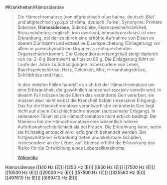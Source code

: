 #Krankheiten/Hämosiderose
> Die Hämochromatose (von altgriechisch αἷμα haīma, deutsch ‚Blut‘ und altgriechisch χρῶμα chrōma, deutsch ‚Farbe‘; Synonyme: Primäre Siderose, **Hämosiderose**, Siderophilie, Eisenspeicherkrankheit, Bronzediabetes; englisch: iron overload, hemochromatosis) ist eine Erkrankung, bei der es durch eine erhöhte Aufnahme von Eisen im oberen Dünndarm und exzessive Eisenspeicherung (Einlagerung) vor allem in parenchymatösen Organen zu entsprechenden Organschäden kommt. Der Gesamtkörpereisengehalt steigt dadurch von ca. 2–6 g (Normwert) auf bis zu 80 g. Die Einlagerung führt im Laufe der Jahre zu Schädigungen insbesondere von Leber, Bauchspeicheldrüse, Herz, Gelenken, Milz, Hirnanhangsdrüse, Schilddrüse und Haut.
>
> In den meisten Fällen handelt es sich bei der Hämochromatose um eine Erbkrankheit, die gewöhnlich autosomal-rezessiv vererbt wird. In diesem Fall müssen beide Eltern das veränderte Gen vererben, sie müssen aber nicht selbst die Krankheit haben (rezessiver Erbgang). Das für die Hämochromatose verantwortliche veränderte Gen liegt nicht auf einem Geschlechtschromosom (autosomaler Erbgang). In selteneren Fällen ist die Hämochromatose nicht erblich bedingt. Bei Männern hat die Hämochromatose eine wesentlich höhere Auftrittswahrscheinlichkeit als bei Frauen. Die Erkrankung kann, wenn sie frühzeitig entdeckt wird, erfolgreich behandelt werden. Bei fortgeschrittener Erkrankung treten unumkehrbare Schäden, insbesondere an der Leber, auf. Ebenso erhöht die Erkrankung das Risiko für die Entwicklung eines Leberzellkarzinoms.
>
> [Wikipedia](https://de.wikipedia.org/wiki/H%C3%A4mochromatose)

Hämosiderose
[[140 Hz (E)]]
[[250 Hz (E)]]
[[950 Hz (E)]]
[[7500 Hz (E)]]
[[10530 Hz (E)]]
[[20000 Hz (E)]]
[[57500 Hz (E)]]
[[325560 Hz (E)]]
[[497610 Hz (E)]]
[[660410 Hz (E)]]